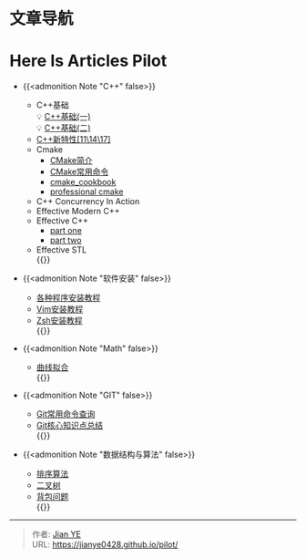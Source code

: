 # 文章导航


# Here Is Articles Pilot

- {{<admonition Note "C++" false>}}
  - C++基础<br>
  💡 [C++基础(一)](https://jianye0428.github.io/posts/basics_one/)</br>
  💡 [C++基础(二)](https://jianye0428.github.io/posts/basics_two/)</br>
   - [C++新特性[11\14\17]](https://jianye0428.github.io/posts/newfeature/)
  - Cmake<br>
    - [CMake简介](https://jianye0428.github.io/posts/cmake_introduction/)<br>
    - [CMake常用命令](https://jianye0428.github.io/posts/commandcollection/)<br>
    - [cmake_cookbook](https://www.bookstack.cn/read/CMake-Cookbook/content-chapter7-7.8-chinese.md)<br>
    - [professional cmake](https://crascit.com/wp-content/uploads/2024/01/ProfessionalCMake_17th_Edition_GettingStarted.pdf)<br>
  - C++ Concurrency In Action<br>
  - Effective Modern C++<br>
  - Effective C++<br>
    - [part one](https://jianye0428.github.io/posts/effective_cpp_part_one/)<br>
    - [part two](https://jianye0428.github.io/posts/effective_cpp_part_two/)<br>
  - Effective STL<br>
{{</admonition>}}

- {{<admonition Note "软件安装" false>}}
  - [各种程序安装教程](https://jianye0428.github.io/posts/softwareinstallation/)<br>
  - [Vim安装教程](https://jianye0428.github.io/posts/vim_installation/)<br>
  - [Zsh安装教程](https://jianye0428.github.io/posts/zsh_installation/)<br>
{{</admonition>}}

- {{<admonition Note "Math" false>}}
  - [曲线拟合](https://jianye0428.github.io/posts/linefitting/)<br>
{{</admonition>}}

- {{<admonition Note "GIT" false>}}
  - [Git常用命令查询](https://jianye0428.github.io/posts/commandsheet/)<br>
  - [Git核心知识点总结](https://jianye0428.github.io/posts/gitnotes2/)<br>
{{</admonition>}}

- {{<admonition Note "数据结构与算法" false>}}
  - [排序算法](https://jianye0428.github.io/posts/sortingalgo/)<br>
  - [二叉树](https://jianye0428.github.io/posts/treenode/)<br>
  - [背包问题](https://jianye0428.github.io/posts/treenode/)<br>
{{</admonition>}}



---

> 作者: [Jian YE](https://github.com/jianye0428)  
> URL: https://jianye0428.github.io/pilot/  

